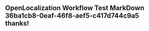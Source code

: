 <properties
ms.topic="hero-topic"
ms.test1="hero-topic"
ms.test2="test"/>


## OpenLocalization Workflow Test MarkDown 36ba1cb8-0eaf-46f8-aef5-c417d744c9a5 thanks!



<!--HONumber=Jul16_HO3-->


